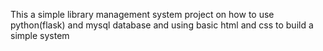 This a simple library management system project on how to use python(flask) and mysql database and using basic html and css to build a simple system
